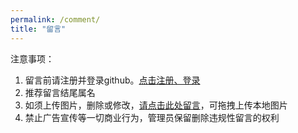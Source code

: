 ```yaml
---
permalink: /comment/
title: "留言"
---
```

注意事项：
1. 留言前请注册并登录github。[点击注册、登录](https://github.com/login?return_to=https%3A%2F%2Fgithub.com%2Fsignup%3Fref_cta%3DSign%2Bup%26ref_loc%3Dheader%2Blogged%2Bout%26ref_page%3D%252F%26source%3Dheader-home)
2. 推荐留言结尾属名
3. 如须上传图片，删除或修改，[请点击此处留言](https://github.com/kelihan/kelihan.github.io/issues/2)，可拖拽上传本地图片
4. 禁止广告宣传等一切商业行为，管理员保留删除违规性留言的权利
<script src="https://utteranc.es/client.js"
        repo="kelihan/kelihan.github.io"
        issue-term="title"
        theme="github-light"
        crossorigin="anonymous"
        async>
</script>
